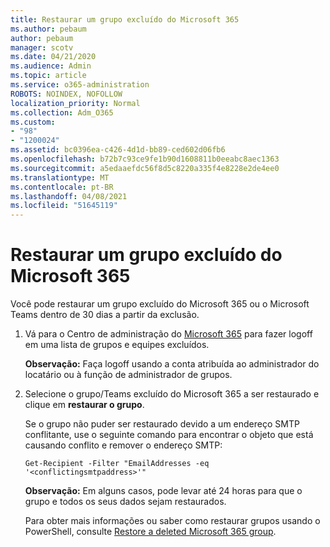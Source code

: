 ```yaml
---
title: Restaurar um grupo excluído do Microsoft 365
ms.author: pebaum
author: pebaum
manager: scotv
ms.date: 04/21/2020
ms.audience: Admin
ms.topic: article
ms.service: o365-administration
ROBOTS: NOINDEX, NOFOLLOW
localization_priority: Normal
ms.collection: Adm_O365
ms.custom:
- "98"
- "1200024"
ms.assetid: bc0396ea-c426-4d1d-bb89-ced602d06fb6
ms.openlocfilehash: b72b7c93ce9fe1b90d1608811b0eeabc8aec1363
ms.sourcegitcommit: a5edaaefdc56f8d5c8220a335f4e8228e2de4ee0
ms.translationtype: MT
ms.contentlocale: pt-BR
ms.lasthandoff: 04/08/2021
ms.locfileid: "51645119"
---
```

# <a name="restore-a-deleted-microsoft-365-group"></a>Restaurar um grupo excluído do Microsoft 365

Você pode restaurar um grupo excluído do Microsoft 365 ou o Microsoft Teams dentro de 30 dias a partir da exclusão.

1. Vá para o Centro de administração do [Microsoft 365](https://aka.ms/RestoreDeletedGroup) para fazer logoff em uma lista de grupos e equipes excluídos.

    **Observação:** Faça logoff usando a conta atribuída ao administrador do locatário ou à função de administrador de grupos.

1. Selecione o grupo/Teams excluído do Microsoft 365 a ser restaurado e clique em **restaurar o grupo**.

    Se o grupo não puder ser restaurado devido a um endereço SMTP conflitante, use o seguinte comando para encontrar o objeto que está causando conflito e remover o endereço SMTP:

    `Get-Recipient -Filter "EmailAddresses -eq '<conflictingsmtpaddress>'"`

    **Observação:** Em alguns casos, pode levar até 24 horas para que o grupo e todos os seus dados sejam restaurados.

    Para obter mais informações ou saber como restaurar grupos usando o PowerShell, consulte [Restore a deleted Microsoft 365 group](https://go.microsoft.com/fwlink/?linkid=867802).